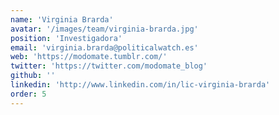 ```yaml
---
name: 'Virginia Brarda'
avatar: '/images/team/virginia-brarda.jpg'
position: 'Investigadora'
email: 'virginia.brarda@politicalwatch.es'
web: 'https://modomate.tumblr.com/'
twitter: 'https://twitter.com/modomate_blog'
github: ''
linkedin: 'http://www.linkedin.com/in/lic-virginia-brarda'
order: 5
---
```


